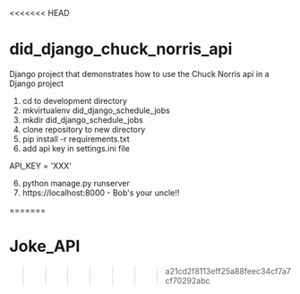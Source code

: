 <<<<<<< HEAD
# did_django_chuck_norris_api
Django project that demonstrates how to use the Chuck Norris api in a Django project

1) cd to development directory
2) mkvirtualenv did_django_schedule_jobs
3) mkdir did_django_schedule_jobs
4) clone repository to new directory
5) pip install -r requirements.txt
6) add api key in settings.ini file

API_KEY = 'XXX'

6) python manage.py runserver
7) https://localhost:8000 - Bob's your uncle!! 

=======
# Joke_API
>>>>>>> a21cd2f8113eff25a88feec34cf7a7cf70292abc
